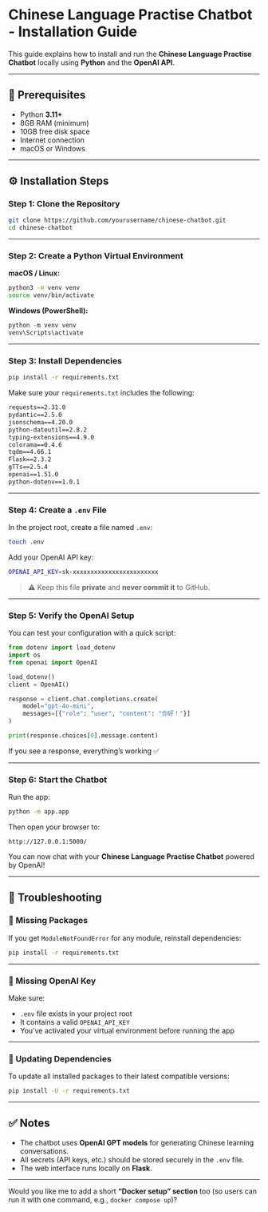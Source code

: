 # Chinese Language Practise Chatbot - Installation Guide

This guide explains how to install and run the **Chinese Language Practise Chatbot** locally using **Python** and the **OpenAI API**.

---

## 🧩 Prerequisites

* Python **3.11+**
* 8GB RAM (minimum)
* 10GB free disk space
* Internet connection
* macOS or Windows

---

## ⚙️ Installation Steps

### Step 1: Clone the Repository

```bash
git clone https://github.com/yourusername/chinese-chatbot.git
cd chinese-chatbot
```

---

### Step 2: Create a Python Virtual Environment

**macOS / Linux:**

```bash
python3 -m venv venv
source venv/bin/activate
```

**Windows (PowerShell):**

```powershell
python -m venv venv
venv\Scripts\activate
```

---

### Step 3: Install Dependencies

```bash
pip install -r requirements.txt
```

Make sure your `requirements.txt` includes the following:

```txt
requests==2.31.0
pydantic==2.5.0
jsonschema==4.20.0
python-dateutil==2.8.2
typing-extensions==4.9.0
colorama==0.4.6
tqdm==4.66.1
Flask==2.3.2
gTTs==2.5.4
openai==1.51.0
python-dotenv==1.0.1
```

---

### Step 4: Create a `.env` File

In the project root, create a file named `.env`:

```bash
touch .env
```

Add your OpenAI API key:

```bash
OPENAI_API_KEY=sk-xxxxxxxxxxxxxxxxxxxxxxxx
```

> ⚠️ Keep this file **private** and **never commit it** to GitHub.

---

### Step 5: Verify the OpenAI Setup

You can test your configuration with a quick script:

```python
from dotenv import load_dotenv
import os
from openai import OpenAI

load_dotenv()
client = OpenAI()

response = client.chat.completions.create(
    model="gpt-4o-mini",
    messages=[{"role": "user", "content": "你好！"}]
)

print(response.choices[0].message.content)
```

If you see a response, everything’s working ✅

---

### Step 6: Start the Chatbot

Run the app:

```bash
python -m app.app
```

Then open your browser to:

```
http://127.0.0.1:5000/
```

You can now chat with your **Chinese Language Practise Chatbot** powered by OpenAI!

---

## 🧠 Troubleshooting

### 🔹 Missing Packages

If you get `ModuleNotFoundError` for any module, reinstall dependencies:

```bash
pip install -r requirements.txt
```

---

### 🔹 Missing OpenAI Key

Make sure:

* `.env` file exists in your project root
* It contains a valid `OPENAI_API_KEY`
* You’ve activated your virtual environment before running the app

---

### 🔹 Updating Dependencies

To update all installed packages to their latest compatible versions:

```bash
pip install -U -r requirements.txt
```

---

## ✅ Notes

* The chatbot uses **OpenAI GPT models** for generating Chinese learning conversations.
* All secrets (API keys, etc.) should be stored securely in the `.env` file.
* The web interface runs locally on **Flask**.

---

Would you like me to add a short **“Docker setup” section** too (so users can run it with one command, e.g., `docker compose up`)?
